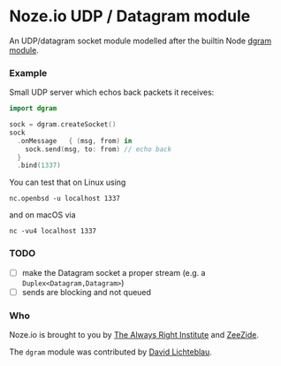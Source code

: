 # Noze.io UDP / Datagram module

An UDP/datagram socket module modelled after the builtin Node
[dgram module](https://nodejs.org/api/dgram.html).

### Example

Small UDP server which echos back packets it receives:

```Swift
import dgram

sock = dgram.createSocket()
sock
  .onMessage   { (msg, from) in
    sock.send(msg, to: from) // echo back
  }
  .bind(1337)
```

You can test that on Linux using

    nc.openbsd -u localhost 1337

and on macOS via

    nc -vu4 localhost 1337


### TODO

- [ ] make the Datagram socket a proper stream (e.g. a
      `Duplex<Datagram,Datagram>`)
- [ ] sends are blocking and not queued

### Who

Noze.io is brought to you by
[The Always Right Institute](http://www.alwaysrightinstitute.com)
and
[ZeeZide](http://zeezide.de).

The `dgram` module was contributed by 
[David Lichteblau](https://github.com/lichtblau).
